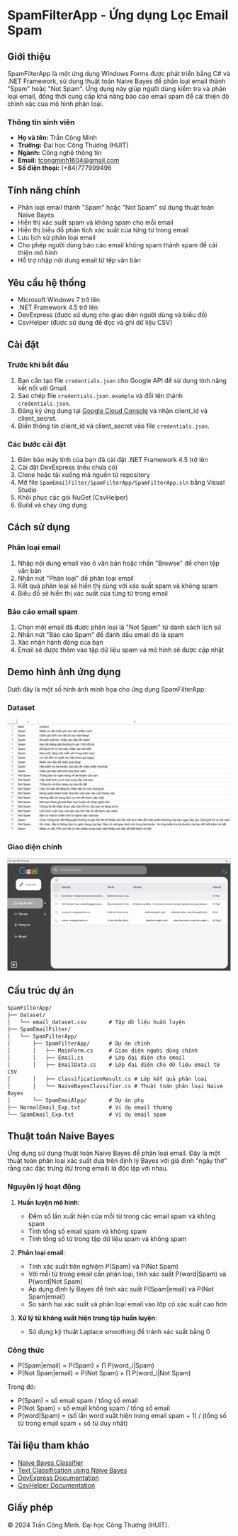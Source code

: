 # SpamFilterApp - Ứng dụng Lọc Email Spam

## Giới thiệu

SpamFilterApp là một ứng dụng Windows Forms được phát triển bằng C# và .NET Framework, sử dụng thuật toán Naive Bayes để phân loại email thành "Spam" hoặc "Not Spam". Ứng dụng này giúp người dùng kiểm tra và phân loại email, đồng thời cung cấp khả năng báo cáo email spam để cải thiện độ chính xác của mô hình phân loại.

### Thông tin sinh viên

- **Họ và tên:** Trần Công Minh
- **Trường:** Đại học Công Thương (HUIT)
- **Ngành:** Công nghệ thông tin
- **Email:** tcongminh1604@gmail.com
- **Số điện thoại:** (+84)777999496

## Tính năng chính

- Phân loại email thành "Spam" hoặc "Not Spam" sử dụng thuật toán Naive Bayes
- Hiển thị xác suất spam và không spam cho mỗi email
- Hiển thị biểu đồ phân tích xác suất của từng từ trong email
- Lưu lịch sử phân loại email
- Cho phép người dùng báo cáo email không spam thành spam để cải thiện mô hình
- Hỗ trợ nhập nội dung email từ tệp văn bản

## Yêu cầu hệ thống

- Microsoft Windows 7 trở lên
- .NET Framework 4.5 trở lên
- DevExpress (được sử dụng cho giao diện người dùng và biểu đồ)
- CsvHelper (được sử dụng để đọc và ghi dữ liệu CSV)

## Cài đặt

### Trước khi bắt đầu

1. Bạn cần tạo file `credentials.json` cho Google API để sử dụng tính năng kết nối với Gmail.
2. Sao chép file `credentials.json.example` và đổi tên thành `credentials.json`.
3. Đăng ký ứng dụng tại [Google Cloud Console](https://console.cloud.google.com/) và nhận client_id và client_secret.
4. Điền thông tin client_id và client_secret vào file `credentials.json`.

### Các bước cài đặt

1. Đảm bảo máy tính của bạn đã cài đặt .NET Framework 4.5 trở lên
2. Cài đặt DevExpress (nếu chưa có)
3. Clone hoặc tải xuống mã nguồn từ repository
4. Mở file `SpamEmailFilter/SpamFilterApp/SpamFilterApp.sln` bằng Visual Studio
5. Khôi phục các gói NuGet (CsvHelper)
6. Build và chạy ứng dụng

## Cách sử dụng

### Phân loại email

1. Nhập nội dung email vào ô văn bản hoặc nhấn "Browse" để chọn tệp văn bản
2. Nhấn nút "Phân loại" để phân loại email
3. Kết quả phân loại sẽ hiển thị cùng với xác suất spam và không spam
4. Biểu đồ sẽ hiển thị xác suất của từng từ trong email

### Báo cáo email spam

1. Chọn một email đã được phân loại là "Not Spam" từ danh sách lịch sử
2. Nhấn nút "Báo cáo Spam" để đánh dấu email đó là spam
3. Xác nhận hành động của bạn
4. Email sẽ được thêm vào tập dữ liệu spam và mô hình sẽ được cập nhật

## Demo hình ảnh ứng dụng

Dưới đây là một số hình ảnh minh họa cho ứng dụng SpamFilterApp:

### Dataset

![Giao diện chính](./images/100_email_dataset.png)

### Giao diện chính

![Phân loại spam](./images/main.png)

## Cấu trúc dự án

```
SpamFilterApp/
├── Dataset/
│   └── email_dataset.csv       # Tập dữ liệu huấn luyện
├── SpamEmailFilter/
│   └── SpamFilterApp/
│       ├── SpamFilterApp/      # Dự án chính
│       │   ├── MainForm.cs     # Giao diện người dùng chính
│       │   ├── Email.cs        # Lớp đại diện cho email
│       │   ├── EmailData.cs    # Lớp đại diện cho dữ liệu email từ CSV
│       │   ├── ClassificationResult.cs # Lớp kết quả phân loại
│       │   └── NaiveBayesClassifier.cs # Thuật toán phân loại Naive Bayes
│       └── SpamEmaiAlpp/       # Dự án phụ
├── NormalEmail_Exp.txt         # Ví dụ email thường
└── SpamEmail_Exp.txt           # Ví dụ email spam
```

## Thuật toán Naive Bayes

Ứng dụng sử dụng thuật toán Naive Bayes để phân loại email. Đây là một thuật toán phân loại xác suất dựa trên định lý Bayes với giả định "ngây thơ" rằng các đặc trưng (từ trong email) là độc lập với nhau.

### Nguyên lý hoạt động

1. **Huấn luyện mô hình**:

   - Đếm số lần xuất hiện của mỗi từ trong các email spam và không spam
   - Tính tổng số email spam và không spam
   - Tính tổng số từ trong tập dữ liệu spam và không spam

2. **Phân loại email**:

   - Tính xác suất tiên nghiệm P(Spam) và P(Not Spam)
   - Với mỗi từ trong email cần phân loại, tính xác suất P(word|Spam) và P(word|Not Spam)
   - Áp dụng định lý Bayes để tính xác suất P(Spam|email) và P(Not Spam|email)
   - So sánh hai xác suất và phân loại email vào lớp có xác suất cao hơn

3. **Xử lý từ không xuất hiện trong tập huấn luyện**:
   - Sử dụng kỹ thuật Laplace smoothing để tránh xác suất bằng 0

### Công thức

- P(Spam|email) ∝ P(Spam) × ∏ P(word_i|Spam)
- P(Not Spam|email) ∝ P(Not Spam) × ∏ P(word_i|Not Spam)

Trong đó:

- P(Spam) = số email spam / tổng số email
- P(Not Spam) = số email không spam / tổng số email
- P(word|Spam) = (số lần word xuất hiện trong email spam + 1) / (tổng số từ trong email spam + số từ duy nhất)

## Tài liệu tham khảo

- [Naive Bayes Classifier](https://en.wikipedia.org/wiki/Naive_Bayes_classifier)
- [Text Classification using Naive Bayes](https://towardsdatascience.com/text-classification-using-naive-bayes-theory-a-working-example-2ef4b7eb7d5a)
- [DevExpress Documentation](https://docs.devexpress.com/)
- [CsvHelper Documentation](https://joshclose.github.io/CsvHelper/)

## Giấy phép

© 2024 Trần Công Minh. Đại học Công Thương (HUIT).
